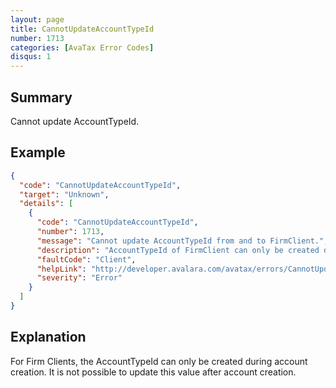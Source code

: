 ```yaml
---
layout: page
title: CannotUpdateAccountTypeId
number: 1713
categories: [AvaTax Error Codes]
disqus: 1
---
```


## Summary

Cannot update AccountTypeId.

## Example

```json
{
  "code": "CannotUpdateAccountTypeId",
  "target": "Unknown",
  "details": [
    {
      "code": "CannotUpdateAccountTypeId",
      "number": 1713,
      "message": "Cannot update AccountTypeId from and to FirmClient.",
      "description": "AccountTypeId of FirmClient can only be created during the account creation and cannot be moved to or from that value.",
      "faultCode": "Client",
      "helpLink": "http://developer.avalara.com/avatax/errors/CannotUpdateAccountTypeId",
      "severity": "Error"
    }
  ]
}
```

## Explanation

For Firm Clients, the AccountTypeId can only be created during account creation. It is not possible to update this value after account creation.

